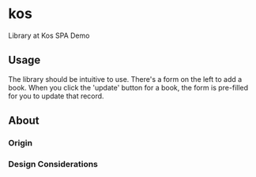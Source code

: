 # kos
Library at Kos SPA Demo

## Usage
The library should be intuitive to use. There's a form on the left to add a book. When you click the 'update' button for a book, the form is pre-filled for you to update that record.

## About
### Origin
### Design Considerations
